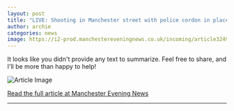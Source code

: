 ```yaml
---
layout: post
title: "LIVE: Shooting in Manchester street with police cordon in place - updates"
author: archie
categories: news
image: https://i2-prod.manchestereveningnews.co.uk/incoming/article32492868.ece/ALTERNATES/s1200/0_520d8e15-b636-453f-8d3c-8b580e4b667ajpeg.jpg
---
```

It looks like you didn't provide any text to summarize. Feel free to share, and I'll be more than happy to help!

![Article Image](https://i2-prod.manchestereveningnews.co.uk/incoming/article32492868.ece/ALTERNATES/s1200/0_520d8e15-b636-453f-8d3c-8b580e4b667ajpeg.jpg)

[Read the full article at Manchester Evening News](https://www.manchestereveningnews.co.uk/news/greater-manchester-news/live-shooting-manchester-street-police-32492768)

---
